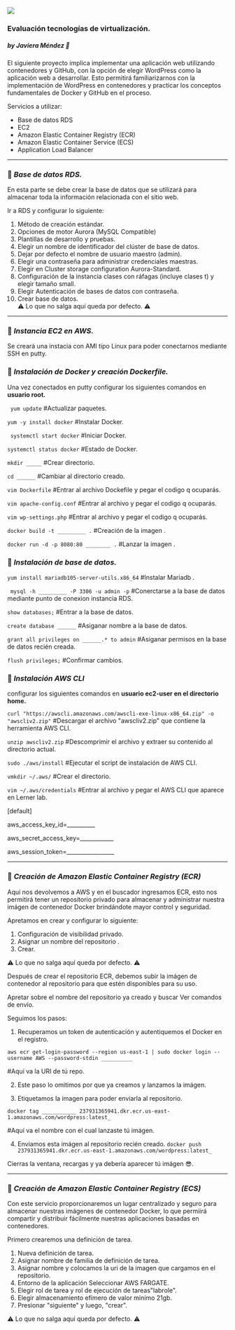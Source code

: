![](https://www2.udsenterprise.com/media/filer_public_thumbnails/filer_public/ae/9c/ae9c8279-ef28-4eb0-a209-a1c6c10efd49/docker_with_aws_beta.jpg__800x600_q85_subsampling-2.jpg)

### Evaluación tecnologías de virtualización.
##### by Javiera Méndez :hibiscus:

El siguiente proyecto implica implementar una aplicación web utilizando contenedores y GitHub, con la opción de elegir WordPress como la aplicación web a desarrollar. 
Esto permitirá familiarizarnos con la implementación de WordPress en contenedores y practicar los conceptos fundamentales de Docker y GitHub en el proceso.

Servicios a utilizar:
- Base de datos RDS
- EC2
- Amazon Elastic Container Registry (ECR)
- Amazon Elastic Container Service (ECS)
- Application Load Balancer

------------

### :pushpin: *Base de datos RDS.*
En esta parte se debe crear la base de datos que se utilizará para almacenar toda la información relacionada con el sitio web.

Ir a RDS y configurar lo siguiente: 
 
1. Método de creación estándar.
2. Opciones de motor Aurora (MySQL Compatible)
3. Plantillas de desarrollo y pruebas.
4. Elegir un nombre de identificador del clúster de base de datos.
5. Dejar por defecto el nombre de usuario maestro (admin).
6. Elegir una contraseña para administrar credenciales maestras.
7. Elegir en Cluster storage configuration Aurora-Standard.
8. Configuración de la instancia clases con ráfagas (incluye clases t) y elegir tamaño small.
7. Elegir Autenticación de bases de datos con contraseña.
8. Crear base de datos.  
:warning: Lo que no salga aquí queda por defecto. :warning:
------------

### :pushpin: *Instancia EC2 en AWS.*

Se creará una instacia con AMI tipo Linux para poder conectarnos mediante SSH en putty.

### :pushpin: *Instalación de Docker y creación Dockerfile.*
Una vez conectados en putty configurar los siguientes comandos en **usuario root.**

` yum update` #Actualizar paquetes.

`yum -y install docker`  #Instalar Docker.

` systemctl start docker`  #Iniciar Docker.

`systemctl status docker`   #Estado de Docker.

` mkdir _____ `    #Crear directorio.

` cd ______ `      #Cambiar al directorio creado.

` vim Dockerfile `    #Entrar al archivo Dockefile y pegar el codigo q ocuparás.

` vim apache-config.conf `    #Entrar al archivo y pegar el codigo q ocuparás.

` vim wp-settings.php `    #Entrar al archivo y pegar el codigo q ocuparás.

` docker build -t _________ . `  #Creación de la imagen .

` docker run -d -p 8080:80 ________ . `  #Lanzar la imagen .

### :pushpin: *Instalación de base de datos.*

` yum install mariadb105-server-utils.x86_64 `  #Instalar Mariadb .

` mysql -h _________ -P 3306 -u admin -p`  #Conerctarse a la base de datos mediante punto de conexion instancia RDS.

`show databases;` #Entrar a la base de datos.

`create database ______` #Asiganar nombre a la base de datos.

`grant all privileges on ______.* to admin` #Asiganar permisos en la base de datos recién creada.

`flush privileges;` #Confirmar cambios.

### :pushpin: *Instalación AWS CLI*
configurar los siguientes comandos en **usuario ec2-user en el directorio home.**


`curl "https://awscli.amazonaws.com/awscli-exe-linux-x86_64.zip" -o "awscliv2.zip"` #Descargar el archivo "awscliv2.zip" que contiene la herramienta AWS CLI.

`unzip awscliv2.zip`  #Descomprimir el archivo y extraer su contenido al directorio actual.

`sudo ./aws/install`   #Ejecutar el script de instalación de AWS CLI.

`vmkdir ~/.aws/` #Crear el directorio.

`vim ~/.aws/credentials` #Entrar al archivo y pegar el AWS CLI que aparece en Lerner lab.

[default]

aws_access_key_id=__________

aws_secret_access_key=____________

aws_session_token=_________________

------------

### :pushpin: *Creación de Amazon Elastic Container Registry (ECR)*

Aquí nos devolvemos a AWS y en el buscador ingresamos ECR, esto nos permitirá tener un repositorio privado para almacenar y administrar nuestra imágen de contenedor Docker brindándote mayor control y seguridad.

Apretamos en crear y configurar lo siguiente:

1. Configuración de visibilidad privado.
2. Asignar un nombre del repositorio .
3. Crear.
   
:warning: Lo que no salga aquí queda por defecto. :warning:

Después de crear el repositorio ECR, debemos subir la imágen de contenedor al repositorio para que estén disponibles para su uso.

Apretar sobre el nombre del repositorio ya creado y buscar Ver comandos de envío.

Seguimos los pasos:

1.  Recuperamos un token de autenticación y autentiquemos el Docker en el registro.

`aws ecr get-login-password --region us-east-1 | sudo docker login --username AWS --password-stdin __________` 

#Aquí va la URI de tú repo.

2. Este paso lo omitimos por que ya creamos y lanzamos la imágen.

3. Etiquetamos la imagen para poder enviarla al repositorio.

`docker tag ___________ 237931365941.dkr.ecr.us-east-1.amazonaws.com/wordpress:latest_` 

#Aquí va el nombre con el cual lanzaste tú imágen.

4. Enviamos esta imágen al repositorio recién creado.
`docker push 237931365941.dkr.ecr.us-east-1.amazonaws.com/wordpress:latest_`

Cierras la ventana, recargas y ya debería aparecer tú imágen :sunglasses:. 

------------

### :pushpin: *Creación de Amazon Elastic Container Registry (ECS)*

Con este servicio proporcionaremos un lugar centralizado y seguro para almacenar nuestras imágenes de contenedor Docker, lo que permiirá compartir y distribuir fácilmente nuestras aplicaciones basadas en contenedores.

Primero crearemos una definición de tarea.

1. Nueva definición de tarea.
2. Asignar nombre de familia de definición de tarea.
3. Asignar nombre y colocamos la uri de la imagen que cargamos en el repositorio.
4. Entorno de la aplicación Seleccionar AWS FARGATE.
5. Elegir rol de tarea y rol de ejecución de tareas"labrole".
6. Elegir almacenamiento efímero de valor minímo 21gb.
7. Presionar "siguiente" y luego, "crear".
   
:warning: Lo que no salga aquí queda por defecto. :warning:



